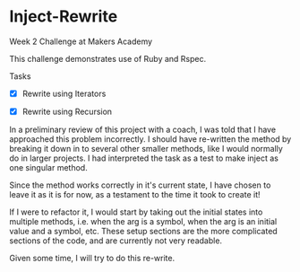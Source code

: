 Inject-Rewrite
==============

Week 2 Challenge at Makers Academy

This challenge demonstrates use of Ruby and Rspec. 

Tasks

- [x] Rewrite using Iterators
- [x] Rewrite using Recursion


In a preliminary review of this project with a coach, I was told that I have approached this problem incorrectly. I should have re-written the method by breaking it down in to several other smaller methods, like I would normally do in larger projects. I had interpreted the task as a test to make inject as one singular method. 

Since the method works correctly in it's current state, I have chosen to leave it as it is for now, as a testament to the time it took to create it!

If I were to refactor it, I would start by taking out the initial states into multiple methods, i.e. when the arg is a symbol, when the arg is an initial value and a symbol, etc. 
These setup sections are the more complicated sections of the code, and are currently not very readable. 

Given some time, I will try to do this re-write. 